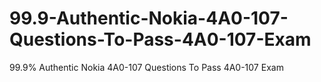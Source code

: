 # 99.9-Authentic-Nokia-4A0-107-Questions-To-Pass-4A0-107-Exam
99.9% Authentic Nokia 4A0-107 Questions To Pass 4A0-107 Exam
